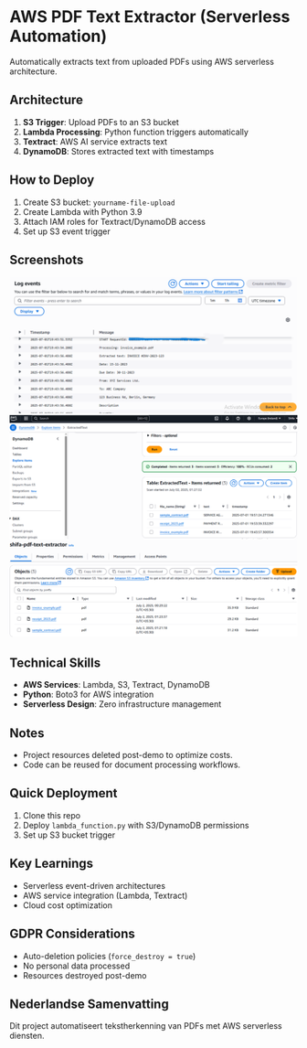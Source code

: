 # AWS PDF Text Extractor (Serverless Automation)

Automatically extracts text from uploaded PDFs using AWS serverless architecture.

## Architecture  
1. **S3 Trigger**: Upload PDFs to an S3 bucket  
2. **Lambda Processing**: Python function triggers automatically  
3. **Textract**: AWS AI service extracts text  
4. **DynamoDB**: Stores extracted text with timestamps  

## How to Deploy
1. Create S3 bucket: `yourname-file-upload`
2. Create Lambda with Python 3.9
3. Attach IAM roles for Textract/DynamoDB access
4. Set up S3 event trigger

## Screenshots  
![Lambda Processing Logs](images/lambda-logs.png)  
![DynamoDB Extracted Data](images/dynamodb-results.png)  
![S3 Bucket with PDFs](images/s3-bucket.png)  

## Technical Skills  
- **AWS Services**: Lambda, S3, Textract, DynamoDB  
- **Python**: Boto3 for AWS integration  
- **Serverless Design**: Zero infrastructure management

## Notes  
- Project resources deleted post-demo to optimize costs.  
- Code can be reused for document processing workflows.
  
## Quick Deployment  
1. Clone this repo  
2. Deploy `lambda_function.py` with S3/DynamoDB permissions  
3. Set up S3 bucket trigger
   
## Key Learnings  
- Serverless event-driven architectures  
- AWS service integration (Lambda, Textract)  
- Cloud cost optimization

## GDPR Considerations
- Auto-deletion policies (`force_destroy = true`)  
- No personal data processed  
- Resources destroyed post-demo  

## Nederlandse Samenvatting  
Dit project automatiseert tekstherkenning van PDFs met AWS serverless diensten.  

